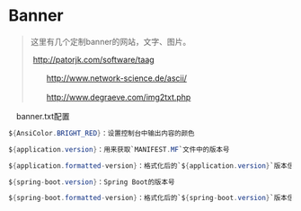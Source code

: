 # Banner

> 这里有几个定制banner的网站，文字、图片。
>
> ​		http://patorjk.com/software/taag
>
> 　　http://www.network-science.de/ascii/
>
> 　　http://www.degraeve.com/img2txt.php

　banner.txt配置

```java
${AnsiColor.BRIGHT_RED}：设置控制台中输出内容的颜色

${application.version}：用来获取`MANIFEST.MF`文件中的版本号

${application.formatted-version}：格式化后的`${application.version}`版本信息

${spring-boot.version}：Spring Boot的版本号

${spring-boot.formatted-version}：格式化后的`${spring-boot.version}`版本信息
```



　　

